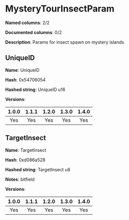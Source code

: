 # MysteryTourInsectParam
**Named columns**: 2/2

**Documented columns**: 0/2

**Description**: Params for insect spawn on mystery islands
## UniqueID

**Name**: UniqueID

**Hash**: 0x54706054

**Hashed string**: UniqueID u16

**Versions**: 

 | 1.0.0 | 1.1.1 | 1.2.0 | 1.3.0 | 1.4.0 |
|:--:|:--:|:--:|:--:|:--:|
| Yes | Yes | Yes | Yes | Yes | 


## TargetInsect

**Name**: TargetInsect

**Hash**: 0xd086a528

**Hashed string**: TargetInsect u8

**Notes**: bitfield

**Versions**: 

 | 1.0.0 | 1.1.1 | 1.2.0 | 1.3.0 | 1.4.0 |
|:--:|:--:|:--:|:--:|:--:|
| Yes | Yes | Yes | Yes | Yes | 


